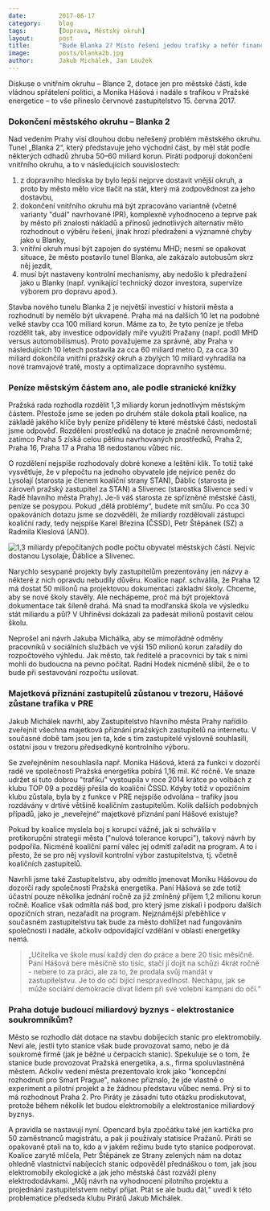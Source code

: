 ```yaml
---
date:         2017-06-17
category:     blog
tags:         [Doprava, Městský okruh]
layout:       post
title:        "Bude Blanka 2? Místo řešení jedou trafiky a nefér financování městských částí. Piráti nesouhlasí"
image:        posts/blanka2b.jpg
author:       Jakub Michálek, Jan Loužek
---
```


Diskuse o vnitřním okruhu – Blance 2, dotace jen pro městské části, kde vládnou spřátelení politici, a Monika Hášová i nadále s trafikou v Pražské energetice – to vše přineslo červnové zastupitelstvo 15. června 2017.

### Dokončení městského okruhu – Blanka 2

Nad vedením Prahy visí dlouhou dobu neřešený problém městského okruhu. Tunel „Blanka 2“, který představuje jeho východní část, by měl stát podle některých odhadů zhruba 50–60 miliard korun. Piráti podporují dokončení vnitřního okruhu, a to v následujících souvislostech:

1. z dopravního hlediska by bylo lepší nejprve dostavit vnější okruh, a proto by město mělo více tlačit na stát, který má zodpovědnost za jeho dostavbu,
2. dokončení vnitřního okruhu má být zpracováno variantně (včetně varianty "duál" navrhované IPR), komplexně vyhodnoceno a teprve pak by město při znalosti nákladů a přínosů jednotlivých alternativ mělo rozhodnout o výběru řešení, jinak hrozí předražení a významné chyby jako u Blanky,
3. vnitřní okruh musí být zapojen do systému MHD; nesmí se opakovat situace, že město postavilo tunel Blanka, ale zakázalo autobusům skrz něj jezdit,
4. musí být nastaveny kontrolní mechanismy, aby nedošlo k předražení jako u Blanky (např. vynikající technický dozor investora, supervize výborem pro dopravu apod.).

Stavba nového tunelu Blanka 2 je největší investicí v historii města a rozhodnutí by nemělo být ukvapené. Praha má na dalších 10 let na podobné velké stavby cca 100 miliard korun. Máme za to, že tyto peníze je třeba rozdělit tak, aby investice odpovídaly míře využití Pražany (např. podíl MHD versus automobilismus). Proto považujeme za správné, aby Praha v následujících 10 letech postavila za cca 60 miliard metro D, za cca 30 miliard dokončila vnitřní pražský okruh a zbylých 10 miliard vyhradila na nové tramvajové tratě, mosty a optimalizace dopravního systému.

### Peníze městským částem ano, ale podle stranické knížky

Pražská rada rozhodla rozdělit 1,3 miliardy korun jednotlivým městským částem. Přestože jsme se jeden po druhém stále dokola ptali koalice, na základě jakého klíče byly peníze přiděleny té které městské části, nedostali jsme odpověď. Rozdělení prostředků na dotace je značně nerovnoměrné; zatímco Praha 5 získá celou pětinu navrhovaných prostředků, Praha 2, Praha 16, Praha 17 a Praha 18 nedostanou vůbec nic.

O rozdělení nejspíše rozhodovaly dobré konexe a leštění klik. To totiž také vysvětluje, že v přepočtu na jednoho obyvatele jde nejvíce peněz do Lysolají (starosta je členem koaliční strany STAN), Ďáblic (starosta je zároveň pražský zastupitel za STAN) a Slivenec (starostka Slivence sedí v Radě hlavního města Prahy). Je-li váš starosta ze spřízněné městské části, peníze se posypou. Pokud „dělá problémy“, budete mít smůlu. Po cca 30 opakováních dotazu jsme se dozvěděli, že miliardy rozdělovali zástupci koaliční rady, tedy nejspíše Karel Březina (ČSSD), Petr Štěpánek (SZ) a Radmila Kleslová (ANO).  

![1,3 miliardy přepočítaných podle počtu obyvatel městských částí. Nejvíc dostanou Lysolaje, Ďáblice a Slivenec.](/assets/img/posts/dotace-mc.png "Dotace, které koalice schválila přepočítané podle počtu obyvatel MČ.")

Narychlo sesypané projekty byly zastupitelům prezentovány jen názvy a některé z nich opravdu nebudily důvěru. Koalice např. schválila, že Praha 12 má dostat 50 milionů na projektovou dokumentaci základní školy. Chceme, aby se nové školy stavěly. Ale nechápeme, proč má být projektová dokumentace tak šíleně drahá. Má snad ta modřanská škola ve výsledku stát miliardu a půl? V Uhříněvsi dokázali za padesát milionů postavit celou školu.

Neprošel ani návrh Jakuba Michálka, aby se mimořádné odměny pracovníků v sociálních službách ve výši 150 milionů korun zařadily do rozpočtového výhledu. Jak město, tak ředitelé a pracovníci by tak s nimi mohli do budoucna na pevno počítat. Radní Hodek nicméně slíbil, že o to bude při sestavování rozpočtu usilovat.

### Majetková přiznání zastupitelů zůstanou v trezoru, Hášové zůstane trafika v PRE

Jakub Michálek navrhl, aby Zastupitelstvo hlavního města Prahy nařídilo zveřejnit všechna majetková přiznání pražských zastupitelů na internetu. V současné době tam jsou jen ta, kde s tím zastupitelé výslovně souhlasili, ostatní jsou v trezoru předsedkyně kontrolního výboru.

Se zveřejněním nesouhlasila např. Monika Hášová, která za funkci v dozorčí radě ve společnosti Pražská energetika pobírá 1,16 mil. Kč ročně. Ve snaze udržet si tuto dobrou "trafiku" vystoupila v roce 2014 krátce po volbách z klubu TOP 09 a později přešla do koaliční ČSSD. Kdyby totiž v opozičním klubu zůstala, byla by z funkce v PRE nejspíše odvolána – trafiky jsou rozdávány v drtivé většině koaličním zastupitelům. Kolik dalších podobných případů, jako je „neveřejné“ majetkové přiznání paní Hášové existuje?

Pokud by koalice myslela boj s korupcí vážně, jak si schválila v protikorupční strategii města ("nulová tolerance korupci"), takový návrh by podpořila. Nicméně koaliční parní válec jej odmítl zařadit na program. A to i přesto, že se pro něj vyslovil kontrolní výbor zastupitelstva, tj. včetně koaličních zastupitelů.

Navrhli jsme také Zastupitelstvu, aby odmítlo jmenovat Moniku Hášovou do dozorčí rady společnosti Pražská energetika. Paní Hášová se zde totiž účastní pouze několika jednání ročně za již zmíněný příjem 1,2 milionu korun ročně. Koalice však odmítla náš bod, pro který jsme získali i podporu dalších opozičních stran, nezařadit na program. Nejznámější přeběhlice v současném zastupitelstvu tak bude za město dohlížet nad fungováním společnosti i nadále, ačkoliv odpovídající vzdělání v oblasti energetiky nemá.

> „Učitelka ve škole musí každý den do práce a bere 20 tisíc měsíčně. Paní Hášová bere měsíčně sto tisíc, stačí jí dojít na schůzi 4krát ročně - nebere to za práci, ale za to, že prodala svůj mandát v zastupitelstvu. Je to do očí bijící nespravedlnost. Nechápu, jak se může sociální demokracie dívat lidem při své volební kampani do očí.“

### Praha dotuje budoucí miliardový byznys - elektrostanice soukromníkům?

Město se rozhodlo dát dotace na stavbu dobíjecích stanic pro elektromobily. Neví ale, jestli tyto stanice však bude provozovat samo, nebo je dá soukromé firmě (jak je běžné u čerpacích stanic). Spekuluje se o tom, že stanice bude provozovat Pražská energetika, a.s., firma spoluvlastněná městem. Ačkoliv vedení města prezentovalo krok jako "koncepční rozhodnutí pro Smart Prague", nakonec přiznalo, že jde vlastně o experiment a pilotní projekt a že žádnou představu vůbec nemá. Prý si to má rozhodnout Praha 2. Pro Piráty je zásadní tuto otázku prodiskutovat, protože během několik let budou elektromobily a elektrostanice miliardový byznys.

A pravidla se nastavují nyní. Opencard byla zpočátku také jen kartička pro 50 zaměstnanců magistrátu, a pak ji používaly statisíce Pražanů. Piráti se opakovaně ptali na to, kdo a v jakém režimu bude tyto stanice podporovat.  Koalice zarytě mlčela, Petr Štěpánek ze Strany zelených nám na dotaz ohledně vlastnictví nabíjecích stanic odpověděl přednáškou o tom, jak jsou elektromobily ekologické a jak jeho městská část rozváží pleny elektrododávkami. „Můj návrh na vyhodnocení pilotního projektu a projednání zastupitelstvem nebyl přijat. Ptát se ale budu dál,“ uvedl k této problematice předseda klubu Pirátů Jakub Michálek.
